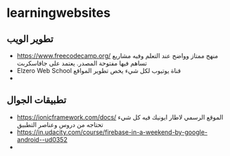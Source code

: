 # learningwebsites

## تطوير الويب
- https://www.freecodecamp.org/ منهج ممتاز وواضح عند التعلم وفيه مشاريع تساهم فيها مفتوحة المصدر. يعتمد على جافاسكربت 
- Elzero Web School قناة يوتيوب لكل شيء يخص تطوير المواقع
- 
## تطبيقات الجوال
- https://ionicframework.com/docs/ الموقع الرسمي لاطار ايونيك فيه كل شيء تحتاجه من دروس وعناصر التطبيق 
- https://in.udacity.com/course/firebase-in-a-weekend-by-google-android--ud0352
- 
